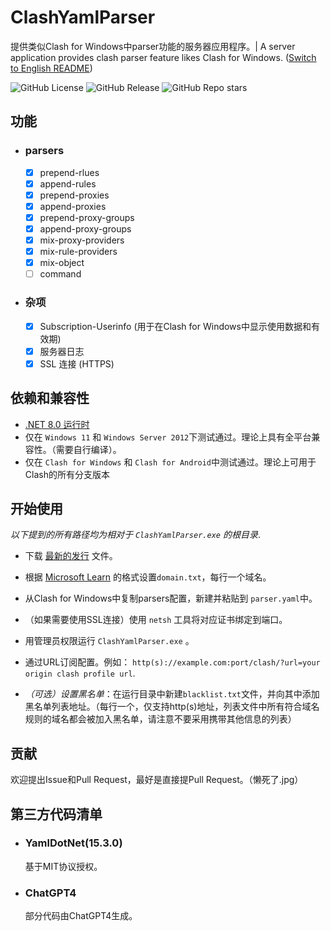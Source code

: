 # ClashYamlParser
提供类似Clash for Windows中parser功能的服务器应用程序。| A server application provides clash parser feature likes Clash for Windows. ([Switch to English README](https://github.com/LeoChen98/ClashYamlParser/blob/master/README.md))

![GitHub License](https://img.shields.io/github/license/LeoChen98/ClashYamlParser)
![GitHub Release](https://img.shields.io/github/v/release/LeoChen98/ClashYamlParser)
![GitHub Repo stars](https://img.shields.io/github/stars/LeoChen98/ClashYamlParser)

## 功能
- ### parsers
    - [x] prepend-rlues
    - [x] append-rules
    - [x] prepend-proxies
    - [x] append-proxies
    - [x] prepend-proxy-groups
    - [x] append-proxy-groups
    - [x] mix-proxy-providers
    - [x] mix-rule-providers
    - [x] mix-object
    - [ ] command
- ### 杂项
    - [x] Subscription-Userinfo (用于在Clash for Windows中显示使用数据和有效期)
    - [x] 服务器日志
    - [x] SSL 连接 (HTTPS)

## 依赖和兼容性
- [.NET 8.0 运行时](https://dotnet.microsoft.com/zh-cn/download/dotnet/8.0#runtime-8.0.6)
- 仅在 `Windows 11` 和 `Windows Server 2012`下测试通过。理论上具有全平台兼容性。（需要自行编译）。
- 仅在 `Clash for Windows` 和 `Clash for Android`中测试通过。理论上可用于Clash的所有分支版本
 
## 开始使用
*以下提到的所有路径均为相对于 `ClashYamlParser.exe` 的根目录*.
- 下载 [最新的发行](https://github.com/LeoChen98/ClashYamlParser/releases/latest) 文件。
- 根据 [Microsoft Learn](https://learn.microsoft.com/zh-cn/dotnet/fundamentals/runtime-libraries/system-net-httplistener) 的格式设置`domain.txt`，每行一个域名。
- 从Clash for Windows中复制parsers配置，新建并粘贴到 `parser.yaml`中。
- （如果需要使用SSL连接）使用 `netsh` 工具将对应证书绑定到端口。
- 用管理员权限运行 `ClashYamlParser.exe` 。
- 通过URL订阅配置。例如： `http(s)://example.com:port/clash/?url=your origin clash profile url`.

- *（可选）设置黑名单*：在运行目录中新建`blacklist.txt`文件，并向其中添加黑名单列表地址。（每行一个，仅支持http(s)地址，列表文件中所有符合域名规则的域名都会被加入黑名单，请注意不要采用携带其他信息的列表）


## 贡献
欢迎提出Issue和Pull Request，最好是直接提Pull Request。（懒死了.jpg）

## 第三方代码清单
- ### YamlDotNet(15.3.0)
    基于MIT协议授权。
- ### ChatGPT4
    部分代码由ChatGPT4生成。